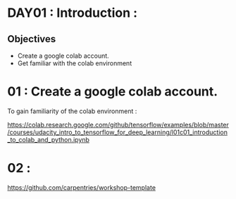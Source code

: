 # DAY01 : Introduction : 

## Objectives

- Create a google colab account. 
- Get familiar with the colab environment

# 01 : Create a google colab account. 

To gain familiarity of the colab environment :

https://colab.research.google.com/github/tensorflow/examples/blob/master/courses/udacity_intro_to_tensorflow_for_deep_learning/l01c01_introduction_to_colab_and_python.ipynb

# 02 :

https://github.com/carpentries/workshop-template

